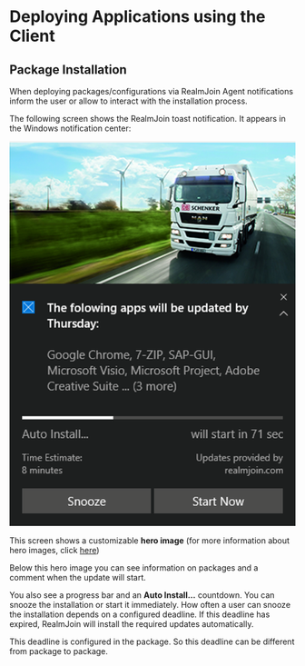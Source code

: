 # Deploying Applications using the Client

## Package Installation

When deploying packages/configurations via RealmJoin Agent notifications inform the user or allow to interact with the installation process.

The following screen shows the RealmJoin toast notification. It appears in the Windows notification center:

![](<../../.gitbook/assets/image (11) (2).png>)

This screen shows a customizable **hero image** (for more information about hero images, click [here](https://docs.microsoft.com/en-us/windows/uwp/design/shell/tiles-and-notifications/adaptive-interactive-toasts#hero-image))

Below this hero image you can see information on packages and a comment when the update will start.

You also see a progress bar and an **Auto Install...** countdown. You can snooze the installation or start it immediately. How often a user can snooze the installation depends on a configured deadline. If this deadline has expired, RealmJoin will install the required updates automatically.

This deadline is configured in the package. So this deadline can be different from package to package.

